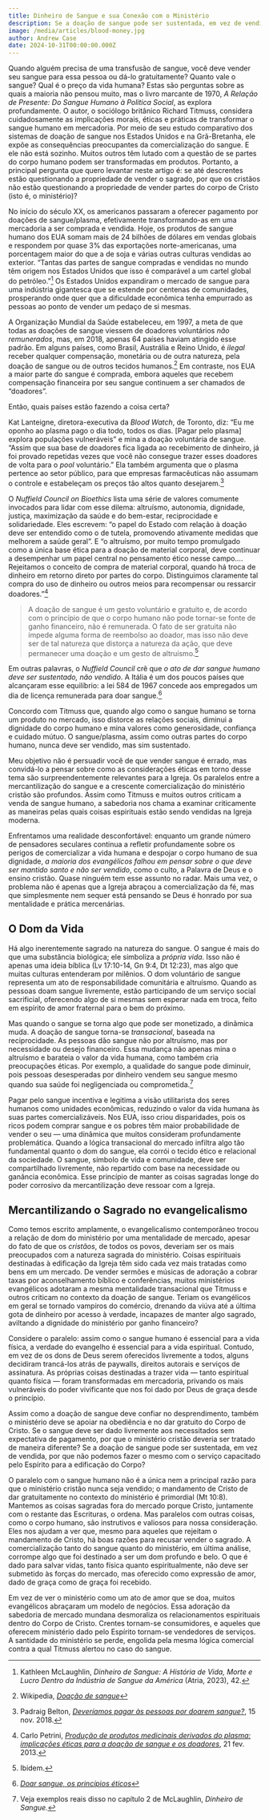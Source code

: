 ```yaml
---
title: Dinheiro de Sangue e sua Conexão com o Ministério
description: Se a doação de sangue pode ser sustentada, em vez de vendida, por que não podemos fazer o mesmo com o ministério cristão?
image: /media/articles/blood-money.jpg
author: Andrew Case
date: 2024-10-31T00:00:00.000Z
---
```



Quando alguém precisa de uma transfusão de sangue, você deve vender seu sangue para essa pessoa ou dá-lo gratuitamente? Quanto vale o sangue? Qual é o preço da vida humana? Estas são perguntas sobre as quais a maioria não pensou muito, mas o livro marcante de 1970, *A Relação de Presente: Do Sangue Humano à Política Social*, as explora profundamente. O autor, o sociólogo britânico Richard Titmuss, considera cuidadosamente as implicações morais, éticas e práticas de transformar o sangue humano em mercadoria. Por meio de seu estudo comparativo dos sistemas de doação de sangue nos Estados Unidos e na Grã-Bretanha, ele expõe as consequências preocupantes da comercialização do sangue. E ele não está sozinho. Muitos outros têm lutado com a questão de se partes do corpo humano podem ser transformadas em produtos. Portanto, a principal pergunta que quero levantar neste artigo é: se até descrentes estão questionando a propriedade de vender o sagrado, por que os cristãos não estão questionando a propriedade de vender partes do corpo de Cristo (isto é, o ministério)?

No início do século XX, os americanos passaram a oferecer pagamento por doações de sangue/plasma, efetivamente transformando-as em uma mercadoria a ser comprada e vendida. Hoje, os produtos de sangue humano dos EUA somam mais de 24 bilhões de dólares em vendas globais e respondem por quase 3% das exportações norte-americanas, uma porcentagem maior do que a de soja e várias outras culturas vendidas ao exterior. “Tantas das partes de sangue compradas e vendidas no mundo têm origem nos Estados Unidos que isso é comparável a um cartel global do petróleo.”[^1] Os Estados Unidos expandiram o mercado de sangue para uma indústria gigantesca que se estende por centenas de comunidades, prosperando onde quer que a dificuldade econômica tenha empurrado as pessoas ao ponto de vender um pedaço de si mesmas.

A Organização Mundial da Saúde estabeleceu, em 1997, a meta de que todas as doações de sangue viessem de doadores voluntários *não remunerados*, mas, em 2018, apenas 64 países haviam atingido esse padrão. Em alguns países, como Brasil, Austrália e Reino Unido, é *ilegal* receber qualquer compensação, monetária ou de outra natureza, pela doação de sangue ou de outros tecidos humanos.[^2] Em contraste, nos EUA a maior parte do sangue é comprada, embora aqueles que recebem compensação financeira por seu sangue continuem a ser chamados de “doadores”.

Então, quais países estão fazendo a coisa certa?

Kat Lanteigne, diretora-executiva da _Blood Watch_, de Toronto, diz: “Eu me oponho ao plasma pago o dia todo, todos os dias. [Pagar pelo plasma] explora populações vulneráveis” e mina a doação voluntária de sangue. “Assim que sua base de doadores fica ligada ao recebimento de dinheiro, já foi provado repetidas vezes que você não consegue trazer esses doadores de volta para o _pool_ voluntário.” Ela também argumenta que o plasma pertence ao setor público, para que empresas farmacêuticas não assumam o controle e estabeleçam os preços tão altos quanto desejarem.[^3]

O _Nuffield Council on Bioethics_ lista uma série de valores comumente invocados para lidar com esse dilema: altruísmo, autonomia, dignidade, justiça, maximização da saúde e do bem-estar, reciprocidade e solidariedade. Eles escrevem: “o papel do Estado com relação à doação deve ser entendido como o de tutela, promovendo ativamente medidas que melhorem a saúde geral”. E “o altruísmo, por muito tempo promulgado como a única base ética para a doação de material corporal, deve continuar a desempenhar um papel central no pensamento ético nesse campo…. Rejeitamos o conceito de compra de material corporal, quando há troca de dinheiro em retorno direto por partes do corpo. Distinguimos claramente tal compra do uso de dinheiro ou outros meios para recompensar ou ressarcir doadores.”[^4]

> A doação de sangue é um gesto voluntário e gratuito e, de acordo com o princípio de que o corpo humano não pode tornar-se fonte de ganho financeiro, não é remunerada. O fato de ser gratuita não impede alguma forma de reembolso ao doador, mas isso não deve ser de tal natureza que distorça a natureza da ação, que deve permanecer uma doação e um gesto de altruísmo.[^5]

Em outras palavras, o _Nuffield Council_ crê que *o ato de dar sangue humano deve ser sustentado, não vendido*. A Itália é um dos poucos países que alcançaram esse equilíbrio: a lei 584 de 1967 concede aos empregados um dia de licença remunerada para doar sangue.[^6]

Concordo com Titmuss que, quando algo como o sangue humano se torna um produto no mercado, isso distorce as relações sociais, diminui a dignidade do corpo humano e mina valores como generosidade, confiança e cuidado mútuo. O sangue/plasma, assim como outras partes do corpo humano, nunca deve ser vendido, mas sim sustentado.

Meu objetivo não é persuadir você de que vender sangue é errado, mas convidá-lo a pensar sobre como as considerações éticas em torno desse tema são surpreendentemente relevantes para a Igreja. Os paralelos entre a mercantilização do sangue e a crescente comercialização do ministério cristão são profundos. Assim como Titmuss e muitos outros criticam a venda de sangue humano, a sabedoria nos chama a examinar criticamente as maneiras pelas quais coisas espirituais estão sendo vendidas na Igreja moderna.

Enfrentamos uma realidade desconfortável: enquanto um grande número de pensadores seculares continua a refletir profundamente sobre os perigos de comercializar a vida humana e despojar o corpo humano de sua dignidade, *a maioria dos evangélicos falhou em pensar sobre o que deve ser mantido santo e não ser vendido*, como o culto, a Palavra de Deus e o ensino cristão. Quase ninguém tem esse assunto no radar. Mais uma vez, o problema não é apenas que a Igreja abraçou a comercialização da fé, mas que simplesmente nem sequer está pensando se Deus é honrado por sua mentalidade e prática mercenárias.


## O Dom da Vida

Há algo inerentemente sagrado na natureza do sangue. O sangue é mais do que uma substância biológica; ele simboliza a *própria vida*. Isso não é apenas uma ideia bíblica (Lv 17:10-14, Gn 9:4, Dt 12:23), mas algo que muitas culturas entenderam por milênios. O dom voluntário de sangue representa um ato de responsabilidade comunitária e altruísmo. Quando as pessoas doam sangue livremente, estão participando de um serviço social sacrificial, oferecendo algo de si mesmas sem esperar nada em troca, feito em espírito de amor fraternal para o bem do próximo.

Mas quando o sangue se torna algo que pode ser monetizado, a dinâmica muda. A doação de sangue torna-se *transacional*, baseada na reciprocidade. As pessoas dão sangue não por altruísmo, mas por necessidade ou desejo financeiro. Essa mudança não apenas mina o altruísmo e barateia o valor da vida humana, como também cria preocupações éticas. Por exemplo, a qualidade do sangue pode diminuir, pois pessoas desesperadas por dinheiro vendem seu sangue mesmo quando sua saúde foi negligenciada ou comprometida.[^7]

Pagar pelo sangue incentiva e legitima a visão utilitarista dos seres humanos como unidades econômicas, reduzindo o valor da vida humana às suas partes comercializáveis. Nos EUA, isso criou disparidades, pois os ricos podem comprar sangue e os pobres têm maior probabilidade de vender o seu — uma dinâmica que muitos consideram profundamente problemática. Quando a lógica transacional do mercado infiltra algo tão fundamental quanto o dom do sangue, ela corrói o tecido ético e relacional da sociedade. O sangue, símbolo de vida e comunidade, deve ser compartilhado livremente, não repartido com base na necessidade ou ganância econômica. Esse princípio de manter as coisas sagradas longe do poder corrosivo da mercantilização deve ressoar com a Igreja.


## Mercantilizando o Sagrado no evangelicalismo

Como temos escrito amplamente, o evangelicalismo contemporâneo trocou a relação de dom do ministério por uma mentalidade de mercado, apesar do fato de que os *cristãos*, de todos os povos, deveriam ser os mais preocupados com a natureza sagrada do ministério. Coisas espirituais destinadas à edificação da Igreja têm sido cada vez mais tratadas como bens em um mercado. De vender sermões e músicas de adoração a cobrar taxas por aconselhamento bíblico e conferências, muitos ministérios evangélicos adotaram a mesma mentalidade transacional que Titmuss e outros criticam no contexto da doação de sangue. Teriam os evangélicos em geral se tornado vampiros do comércio, drenando da viúva até a última gota de dinheiro por acesso à verdade, incapazes de manter algo sagrado, aviltando a dignidade do ministério por ganho financeiro?

Considere o paralelo: assim como o sangue humano é essencial para a vida física, a verdade do evangelho é essencial para a vida espiritual. Contudo, em vez de os dons de Deus serem oferecidos livremente a todos, alguns decidiram trancá-los atrás de paywalls, direitos autorais e serviços de assinatura. As próprias coisas destinadas a trazer vida — tanto espiritual quanto física — foram transformadas em mercadoria, privando os mais vulneráveis do poder vivificante que nos foi dado por Deus de graça desde o princípio.

Assim como a doação de sangue deve confiar no desprendimento, também o ministério deve se apoiar na obediência e no dar gratuito do Corpo de Cristo. Se o sangue deve ser dado livremente aos necessitados sem expectativa de pagamento, por que o ministério cristão deveria ser tratado de maneira diferente? Se a doação de sangue pode ser sustentada, em vez de vendida, por que não podemos fazer o mesmo com o serviço capacitado pelo Espírito para a edificação do Corpo?

O paralelo com o sangue humano não é a única nem a principal razão para que o ministério cristão nunca seja vendido; o mandamento de Cristo de dar gratuitamente no contexto do ministério é primordial (Mt 10:8). Mantemos as coisas sagradas fora do mercado porque Cristo, juntamente com o restante das Escrituras, o ordena. Mas paralelos com outras coisas, como o corpo humano, são instrutivos e valiosos para nossa consideração. Eles nos ajudam a ver que, mesmo para aqueles que rejeitam o mandamento de Cristo, há boas razões para recusar vender o sagrado. A comercialização tanto do sangue quanto do ministério, em última análise, corrompe algo que foi destinado a ser um dom profundo e belo. O que é dado para salvar vidas, tanto física quanto espiritualmente, não deve ser submetido às forças do mercado, mas oferecido como expressão de amor, dado de graça como de graça foi recebido.

Em vez de ver o ministério como um ato de amor que se doa, muitos evangélicos abraçaram um modelo de negócios. Essa adoração da sabedoria de mercado mundana desmoraliza os relacionamentos espirituais dentro do Corpo de Cristo. Crentes tornam-se consumidores, e aqueles que oferecem ministério dado pelo Espírito tornam-se vendedores de serviços. A santidade do ministério se perde, engolida pela mesma lógica comercial contra a qual Titmuss alertou no caso do sangue.


[^1]: Kathleen McLaughlin, *Dinheiro de Sangue: A História de Vida, Morte e Lucro Dentro da Indústria de Sangue da América* (Atria, 2023), 42.
[^2]: Wikipedia, [_Doação de sangue_](https://en.wikipedia.org/wiki/Blood_donation)
[^3]: Padraig Belton, [_Deveríamos pagar às pessoas por doarem sangue?_](https://www.bbc.com/news/business-46197271), 15 nov. 2018.
[^4]: Carlo Petrini, [_Produção de produtos medicinais derivados do plasma: implicações éticas para a doação de sangue e os doadores_](https://pmc.ncbi.nlm.nih.gov/articles/PMC3934296/), 21 fev. 2013.
[^5]: Ibidem.
[^6]: [_Doar sangue, os princípios éticos_](https://web.archive.org/web/20250517081516/https://www.regione.toscana.it/documents/10180/23327/inglese/e7ae21b0-d0a1-4156-a15d-4d2c3527bc89)
[^7]: Veja exemplos reais disso no capítulo 2 de McLaughlin, *Dinheiro de Sangue.*
